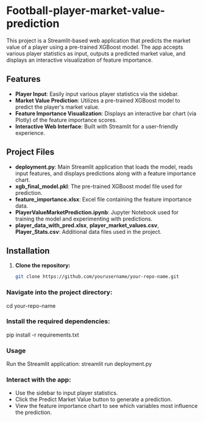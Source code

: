 # Football-player-market-value-prediction

This project is a Streamlit-based web application that predicts the market value of a player using a pre-trained XGBoost model. The app accepts various player statistics as input, outputs a predicted market value, and displays an interactive visualization of feature importance.

## Features

- **Player Input**: Easily input various player statistics via the sidebar.
- **Market Value Prediction**: Utilizes a pre-trained XGBoost model to predict the player's market value.
- **Feature Importance Visualization**: Displays an interactive bar chart (via Plotly) of the feature importance scores.
- **Interactive Web Interface**: Built with Streamlit for a user-friendly experience.

## Project Files

- **deployment.py**: Main Streamlit application that loads the model, reads input features, and displays predictions along with a feature importance chart.
- **xgb_final_model.pkl**: The pre-trained XGBoost model file used for prediction.
- **feature_importance.xlsx**: Excel file containing the feature importance data.
- **PlayerValueMarketPrediction.ipynb**: Jupyter Notebook used for training the model and experimenting with predictions.
- **player_data_with_pred.xlsx**, **player_market_values.csv**, **Player_Stats.csv**: Additional data files used in the project.

## Installation

1. **Clone the repository:**
   ```bash
   git clone https://github.com/yourusername/your-repo-name.git

### Navigate into the project directory:
cd your-repo-name

### Install the required dependencies:
pip install -r requirements.txt

### Usage
Run the Streamlit application:
streamlit run deployment.py

### Interact with the app:
- Use the sidebar to input player statistics.
- Click the Predict Market Value button to generate a prediction.
- View the feature importance chart to see which variables most influence the prediction.
